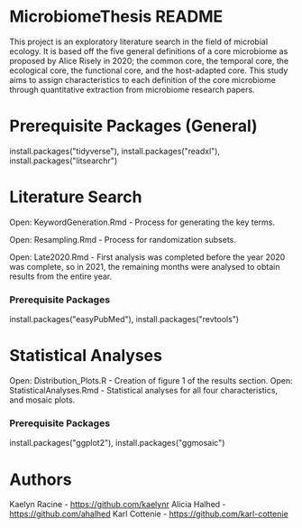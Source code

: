 # MicrobiomeThesis README
This project is an exploratory literature search in the field of microbial ecology. It is based off the five general definitions of a core microbiome as proposed by Alice Risely in 2020; the common core, the temporal core, the ecological core, the functional core, and the host-adapted core. This study aims to assign characteristics to each definition of the core microbiome through quantitative extraction from microbiome research papers.

# Prerequisite Packages (General)
install.packages("tidyverse"), install.packages("readxl"), install.packages("litsearchr")

# Literature Search
Open: KeywordGeneration.Rmd - Process for generating the key terms.

Open: Resampling.Rmd - Process for randomization subsets.

Open: Late2020.Rmd - First analysis was completed before the year 2020 was complete, so in 2021, the remaining months were analysed to obtain results from the entire year.

### Prerequisite Packages
install.packages("easyPubMed"), install.packages("revtools")

# Statistical Analyses
Open: Distribution_Plots.R - Creation of figure 1 of the results section.
Open: StatisticalAnalyses.Rmd - Statistical analyses for all four characteristics, and mosaic plots.

### Prerequisite Packages
install.packages("ggplot2"), install.packages("ggmosaic")


# Authors
Kaelyn Racine - https://github.com/kaelynr
Alicia Halhed - https://github.com/ahalhed
Karl Cottenie - https://github.com/karl-cottenie
